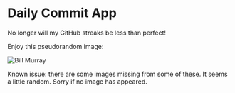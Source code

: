 Daily Commit App
================
No longer will my GitHub streaks be less than perfect!

Enjoy this pseudorandom image:

![Bill Murray](http://www.fillmurray.com/500/700 "Bill Murray")

Known issue: there are some images missing from some of these. It seems a little random. Sorry if no image has appeared.